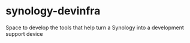 # synology-devinfra

Space to develop the tools that help turn a Synology into a development support device
